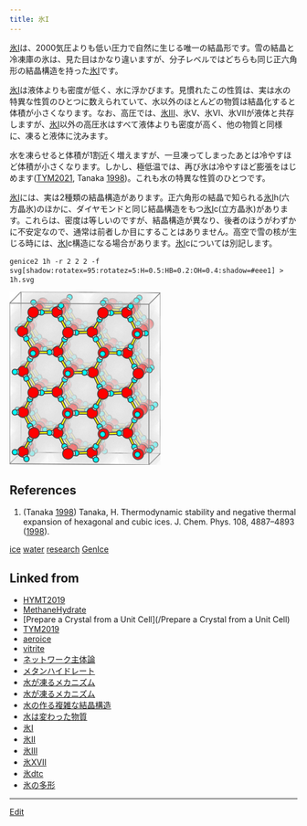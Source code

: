 ```yaml
---
title: 氷I
---
```

[氷I](/氷I)は、2000気圧よりも低い圧力で自然に生じる唯一の結晶形です。雪の結晶と冷凍庫の氷は、見た目はかなり違いますが、分子レベルではどちらも同じ正六角形の結晶構造を持った[氷I](/氷I)です。

[氷I](/氷I)は液体よりも密度が低く、水に浮かびます。見慣れたこの性質は、実は水の特異な性質のひとつに数えられていて、水以外のほとんどの物質は結晶化すると体積が小さくなります。なお、高圧では、[氷III](/氷III)、氷V、氷VI、氷VIIが液体と共存しますが、[氷I](/氷I)以外の高圧氷はすべて液体よりも密度が高く、他の物質と同様に、凍ると液体に沈みます。

水を凍らせると体積が1割近く増えますが、一旦凍ってしまったあとは冷やすほど体積が小さくなります。しかし、極低温では、再び氷は冷やすほど膨張をはじめます([TYM2021](/TYM2021), Tanaka [1998](/1998))。これも水の特異な性質のひとつです。

[氷I](/氷I)には、実は2種類の結晶構造があります。正六角形の結晶で知られる[氷I](/氷I)h(六方晶氷)のほかに、ダイヤモンドと同じ結晶構造をもつ[氷I](/氷I)c(立方晶氷)があります。これらは、密度は等しいのですが、結晶構造が異なり、後者のほうがわずかに不安定なので、通常は前者しか目にすることはありません。高空で雪の核が生じる時には、[氷I](/氷I)c構造になる場合があります。[氷I](/氷I)cについては別記します。

```
genice2 1h -r 2 2 2 -f svg[shadow:rotatex=95:rotatez=5:H=0.5:HB=0.2:OH=0.4:shadow=#eee1] > 1h.svg
```

![ice1h](/img/ice1h.png)

## References

1. (Tanaka [1998](/1998)) Tanaka, H. Thermodynamic stability and negative thermal expansion of hexagonal and cubic ices. J. Chem. Phys. 108, 4887–4893 ([1998](/1998)).

[ice](/ice) [water](/water) [research](/research) [GenIce](/GenIce)


## Linked from

* [HYMT2019](/HYMT2019)
* [MethaneHydrate](/MethaneHydrate)
* [Prepare a Crystal from a Unit Cell](/Prepare a Crystal from a Unit Cell)
* [TYM2019](/TYM2019)
* [aeroice](/aeroice)
* [vitrite](/vitrite)
* [ネットワーク主体論](/ネットワーク主体論)
* [メタンハイドレート](/メタンハイドレート)
* [水が凍るメカニズム](/水が凍るメカニズム)
* [水が凍るメカニズム](/水が凍るメカニズム)
* [水の作る複雑な結晶構造](/水の作る複雑な結晶構造)
* [水は変わった物質](/水は変わった物質)
* [氷I](/氷I)
* [氷II](/氷II)
* [氷III](/氷III)
* [氷XVII](/氷XVII)
* [氷dtc](/氷dtc)
* [氷の多形](/氷の多形)


----

[Edit](https://github.com/vitroid/vitroid.github.io/edit/master/MD/氷I.md)

